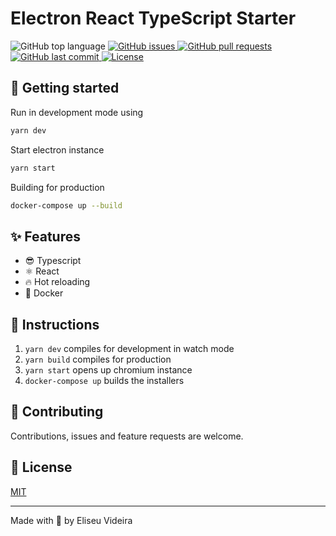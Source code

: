 # Electron React TypeScript Starter

<img alt="GitHub top language" src="https://img.shields.io/github/languages/top/eliseuvideira/electron-react-typescript-starter?style=plastic">

<a href="https://github.com/eliseuvideira/electron-react-typescript-starter/issues">
  <img alt="GitHub issues" src="https://img.shields.io/github/issues/eliseuvideira/electron-react-typescript-starter?style=plastic">
</a>

<a href="https://github.com/eliseuvideira/electron-react-typescript-starter/pulls">
  <img alt="GitHub pull requests" src="https://img.shields.io/github/issues-pr/eliseuvideira/electron-react-typescript-starter?style=plastic">
</a>

<a href="https://github.com/eliseuvideira/electron-react-typescript-starter/commits/master">
  <img alt="GitHub last commit" src="https://img.shields.io/github/last-commit/eliseuvideira/electron-react-typescript-starter?style=plastic">
</a>

<a href="https://github.com/eliseuvideira/electron-react-typescript-starter/blob/master/LICENSE">
  <img alt="License" src="https://img.shields.io/github/license/eliseuvideira/electron-react-typescript-starter?style=plastic">
</a>

## 🚀 Getting started

Run in development mode using

```sh
yarn dev
```

Start electron instance

```sh
yarn start
```

Building for production

```sh
docker-compose up --build
```

## ✨ Features

- 😎 Typescript
- ⚛️ React
- 🔥 Hot reloading
- 🐋 Docker

## 🔧 Instructions

1. `yarn dev` compiles for development in watch mode
2. `yarn build` compiles for production
3. `yarn start` opens up chromium instance
4. `docker-compose up` builds the installers

## 🤝 Contributing

Contributions, issues and feature requests are welcome.

## 📝 License

[MIT](https://choosealicense.com/licenses/mit/)

---

Made with 💟 by Eliseu Videira
